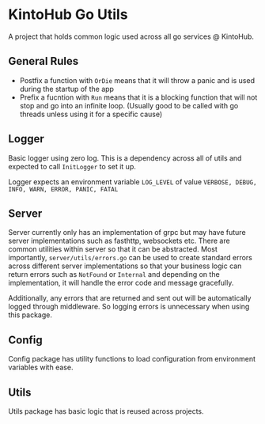 # KintoHub Go Utils

A project that holds common logic used across all go services @ KintoHub.

## General Rules

* Postfix a function with `OrDie` means that it will throw a panic and is used during the startup of the app
* Prefix a fucntion with `Run` means that it is a blocking function that will not stop and go into an infinite loop.
(Usually good to be called with go threads unless using it for a specific cause)

## Logger

Basic logger using zero log. This is a dependency across all of utils and expected to call `InitLogger` to set it up.

Logger expects an environment variable `LOG_LEVEL` of value `VERBOSE, DEBUG, INFO, WARN, ERROR, PANIC, FATAL`


## Server

Server currently only has an implementation of grpc but may have future server implementations such as fasthttp, websockets
etc.  There are common utilities within server so that it can be abstracted.  Most importantly, `server/utils/errors.go` can
be used to create standard errors across different server implementations so that your business logic can return errors
such as `NotFound` or `Internal` and depending on the implementation, it will handle the error code and message gracefully.

Additionally, any errors that are returned and sent out will be automatically logged through middleware. So logging errors
is unnecessary when using this package.

## Config

Config package has utility functions to load configuration from environment variables with ease.

## Utils

Utils package has basic logic that is reused across projects.
